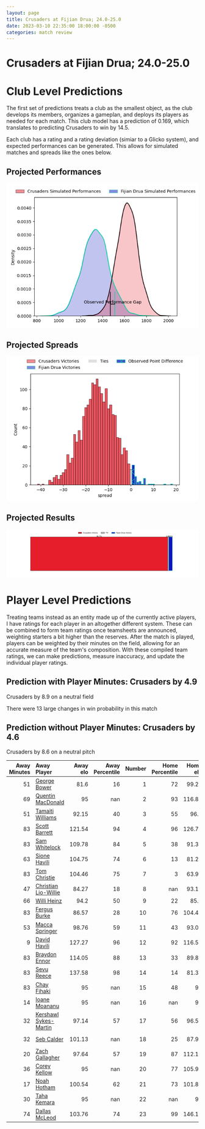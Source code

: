 ```yaml
---  
layout: page  
title: Crusaders at Fijian Drua; 24.0-25.0  
date: 2023-03-10 22:35:00 18:00:00 -0500  
categories: match review  
---
```

# Crusaders at Fijian Drua; 24.0-25.0

# Club Level Predictions


The first set of predictions treats a club as the smallest object, as the club develops its members, organizes a gameplan, and deploys its players as needed for each match. This club model has a prediction of 0.169, which translates to predicting Crusaders to win by 14.5.

Each club has a rating and a rating deviation (simiar to a Glicko system), and expected performances can be generated. This allows for simulated matches and spreads like the ones below.
## Projected Performances


![Projected Performances](plots/performances_2023-03-10-FijianDrua-Crusaders.png)
## Projected Spreads


![Projected Spreads](plots/spreads_2023-03-10-FijianDrua-Crusaders.png)
## Projected Results


![Projected Results](plots/resultbar_2023-03-10-FijianDrua-Crusaders.png)
# Player Level Predictions


Treating teams instead as an entity made up of the currently active players, I have ratings for each player in an altogether different system. These can be combined to form team ratings once teamsheets are announced, weighting starters a bit higher than the reserves. After the match is played, players can be weighted by their minutes on the field, allowing for an accurate measure of the team's composition. With these compiled team ratings, we can make predictions, measure inaccuracy, and update the individual player ratings.
## Prediction with Player Minutes: Crusaders by 4.9


Crusaders by 8.9 on a neutral field

There were 13 large changes in win probability in this match
## Prediction without Player Minutes: Crusaders by 4.6


Crusaders by 8.6 on a neutral pitch



|   Away Minutes | Away Player                                                               |   Away elo |   Away Percentile |   Number |   Home Percentile |   Home elo | Home Player                                                                  |   Home Minutes |
|---------------:|:--------------------------------------------------------------------------|-----------:|------------------:|---------:|------------------:|-----------:|:-----------------------------------------------------------------------------|---------------:|
|             51 | [George Bower](..//playerfiles//GeorgeBower_cleaned.md)                   |      81.6  |                16 |        1 |                72 |      99.23 | [Meli Tuni](..//playerfiles//MeliTuni_cleaned.md)                            |             41 |
|             69 | [Quentin MacDonald](..//playerfiles//QuentinMacDonald_cleaned.md)         |      95    |               nan |        2 |                93 |     116.86 | [Tevita Ikanivere](..//playerfiles//TevitaIkanivere_cleaned.md)              |             72 |
|             51 | [Tamaiti Williams](..//playerfiles//TamaitiWilliams_cleaned.md)           |      92.15 |                40 |        3 |                55 |      96.4  | [Jone Koroiduadua](..//playerfiles//JoneKoroiduadua_cleaned.md)              |             34 |
|             83 | [Scott Barrett](..//playerfiles//ScottBarrett_cleaned.md)                 |     121.54 |                94 |        4 |                96 |     126.71 | [Isoa Nasilasila](..//playerfiles//IsoaNasilasila_cleaned.md)                |             83 |
|             83 | [Sam Whitelock](..//playerfiles//SamWhitelock_cleaned.md)                 |     109.78 |                84 |        5 |                38 |      91.33 | [Ratu Rotuisolia](..//playerfiles//RatuRotuisolia_cleaned.md)                |             41 |
|             63 | [Sione Havili](..//playerfiles//SioneHavili_cleaned.md)                   |     104.75 |                74 |        6 |                13 |      81.29 | [Joseva Tamani](..//playerfiles//JosevaTamani_cleaned.md)                    |             83 |
|             83 | [Tom Christie](..//playerfiles//TomChristie_cleaned.md)                   |     104.46 |                75 |        7 |                 3 |      63.99 | [Kitione Salawa](..//playerfiles//KitioneSalawa_cleaned.md)                  |             83 |
|             47 | [Christian Lio-Willie](..//playerfiles//ChristianLio-Willie_cleaned.md)   |      84.27 |                18 |        8 |               nan |      93.19 | [Elia Canakaivata](..//playerfiles//EliaCanakaivata_cleaned.md)              |             57 |
|             66 | [Willi Heinz](..//playerfiles//WilliHeinz_cleaned.md)                     |      94.2  |                50 |        9 |                22 |      85.5  | [Frank Lomani](..//playerfiles//FrankLomani_cleaned.md)                      |             83 |
|             83 | [Fergus Burke](..//playerfiles//FergusBurke_cleaned.md)                   |      86.57 |                28 |       10 |                76 |     104.44 | [Teti Tela](..//playerfiles//TetiTela_cleaned.md)                            |             80 |
|             53 | [Macca Springer](..//playerfiles//MaccaSpringer_cleaned.md)               |      98.76 |                59 |       11 |                43 |      93.06 | [Eroni Sau](..//playerfiles//EroniSau_cleaned.md)                            |             68 |
|              9 | [David Havili](..//playerfiles//DavidHavili_cleaned.md)                   |     127.27 |                96 |       12 |                92 |     116.56 | [Apisalome Vota](..//playerfiles//ApisalomeVota_cleaned.md)                  |             57 |
|             83 | [Braydon Ennor](..//playerfiles//BraydonEnnor_cleaned.md)                 |     114.05 |                88 |       13 |                33 |      89.86 | [Iosefo Masi](..//playerfiles//IosefoMasi_cleaned.md)                        |             83 |
|             83 | [Sevu Reece](..//playerfiles//SevuReece_cleaned.md)                       |     137.58 |                98 |       14 |                14 |      81.32 | [Selestino Ravutaumada](..//playerfiles//SelestinoRavutaumada_cleaned.md)    |             83 |
|             83 | [Chay Fihaki](..//playerfiles//ChayFihaki_cleaned.md)                     |      95    |               nan |       15 |                48 |      94    | [Ilaisa Droasese](..//playerfiles//IlaisaDroasese_cleaned.md)                |             83 |
|             14 | [Ioane Moananu](..//playerfiles//IoaneMoananu_cleaned.md)                 |      95    |               nan |       16 |               nan |      95    | [Mesulame Dolokoto](..//playerfiles//MesulameDolokoto_cleaned.md)            |             11 |
|             32 | [Kershawl Sykes-Martin](..//playerfiles//KershawlSykes-Martin_cleaned.md) |      97.14 |                57 |       17 |                56 |      96.56 | [Emosi Tuqiri](..//playerfiles//EmosiTuqiri_cleaned.md)                      |             42 |
|             32 | [Seb Calder](..//playerfiles//SebCalder_cleaned.md)                       |     101.13 |               nan |       18 |                25 |      87.97 | [Samuela Tawake](..//playerfiles//SamuelaTawake_cleaned.md)                  |             49 |
|             20 | [Zach Gallagher](..//playerfiles//ZachGallagher_cleaned.md)               |      97.64 |                57 |       19 |                87 |     112.15 | [Te Ahiwaru Cirikidaveta](..//playerfiles//TeAhiwaruCirikidaveta_cleaned.md) |             42 |
|             36 | [Corey Kellow](..//playerfiles//CoreyKellow_cleaned.md)                   |      95    |               nan |       20 |                77 |     105.91 | [Ratu Meli Derenalagi](..//playerfiles//RatuMeliDerenalagi_cleaned.md)       |             26 |
|             17 | [Noah Hotham](..//playerfiles//NoahHotham_cleaned.md)                     |     100.54 |                62 |       21 |                73 |     101.85 | [Peni Matawalu](..//playerfiles//PeniMatawalu_cleaned.md)                    |             15 |
|             30 | [Taha Kemara](..//playerfiles//TahaKemara_cleaned.md)                     |      95    |               nan |       22 |               nan |      95    | [Kemu Valentini](..//playerfiles//KemuValentini_cleaned.md)                  |              3 |
|             74 | [Dallas McLeod](..//playerfiles//DallasMcLeod_cleaned.md)                 |     103.76 |                74 |       23 |                99 |     146.14 | [Kalaveti Ravouvou](..//playerfiles//KalavetiRavouvou_cleaned.md)            |             26 |

